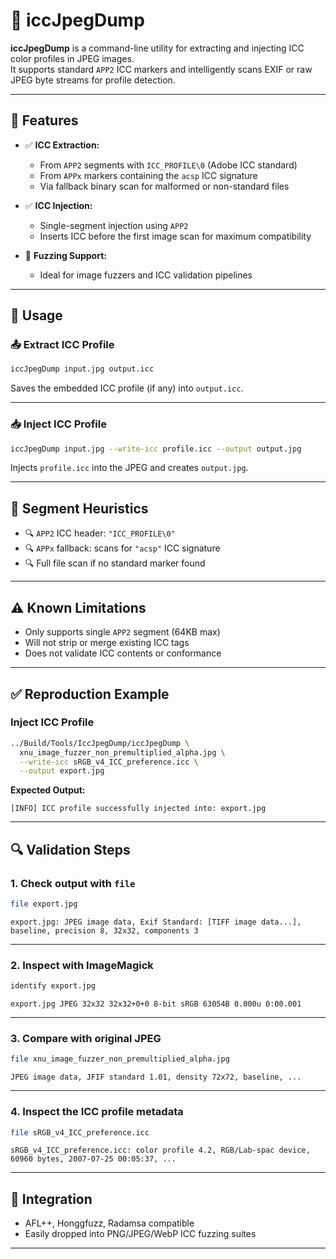 ﻿# 📸 iccJpegDump

**iccJpegDump** is a command-line utility for extracting and injecting ICC color profiles in JPEG images.  
It supports standard `APP2` ICC markers and intelligently scans EXIF or raw JPEG byte streams for profile detection.

---

## 🔧 Features

- ✅ **ICC Extraction:**
  - From `APP2` segments with `ICC_PROFILE\0` (Adobe ICC standard)
  - From `APPx` markers containing the `acsp` ICC signature
  - Via fallback binary scan for malformed or non-standard files

- ✅ **ICC Injection:**
  - Single-segment injection using `APP2`
  - Inserts ICC before the first image scan for maximum compatibility

- 🧪 **Fuzzing Support:**
  - Ideal for image fuzzers and ICC validation pipelines

---

## 🚀 Usage

### 📤 Extract ICC Profile

```bash
iccJpegDump input.jpg output.icc
```

Saves the embedded ICC profile (if any) into `output.icc`.

---

### 📥 Inject ICC Profile

```bash
iccJpegDump input.jpg --write-icc profile.icc --output output.jpg
```

Injects `profile.icc` into the JPEG and creates `output.jpg`.

---

## 📘 Segment Heuristics

- 🔍 `APP2` ICC header: `"ICC_PROFILE\0"`
- 🔍 `APPx` fallback: scans for `"acsp"` ICC signature
- 🔍 Full file scan if no standard marker found

---

## ⚠️ Known Limitations

- Only supports single `APP2` segment (64KB max)
- Will not strip or merge existing ICC tags
- Does not validate ICC contents or conformance

---

## ✅ Reproduction Example

### Inject ICC Profile

```bash
../Build/Tools/IccJpegDump/iccJpegDump \
  xnu_image_fuzzer_non_premultiplied_alpha.jpg \
  --write-icc sRGB_v4_ICC_preference.icc \
  --output export.jpg
```

**Expected Output:**

```
[INFO] ICC profile successfully injected into: export.jpg
```

---

## 🔍 Validation Steps

### 1. Check output with `file`

```bash
file export.jpg
```

```
export.jpg: JPEG image data, Exif Standard: [TIFF image data...], baseline, precision 8, 32x32, components 3
```

---

### 2. Inspect with ImageMagick

```bash
identify export.jpg
```

```
export.jpg JPEG 32x32 32x32+0+0 8-bit sRGB 63054B 0.000u 0:00.001
```

---

### 3. Compare with original JPEG

```bash
file xnu_image_fuzzer_non_premultiplied_alpha.jpg
```

```
JPEG image data, JFIF standard 1.01, density 72x72, baseline, ...
```

---

### 4. Inspect the ICC profile metadata

```bash
file sRGB_v4_ICC_preference.icc
```

```
sRGB_v4_ICC_preference.icc: color profile 4.2, RGB/Lab-spac device, 60960 bytes, 2007-07-25 00:05:37, ...
```

---

## 🧰 Integration

- AFL++, Honggfuzz, Radamsa compatible
- Easily dropped into PNG/JPEG/WebP ICC fuzzing suites

---